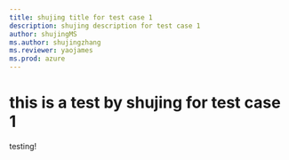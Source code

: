 ```yaml
---
title: shujing title for test case 1
description: shujing description for test case 1
author: shujingMS
ms.author: shujingzhang
ms.reviewer: yaojames
ms.prod: azure
---
```

# this is a test by shujing for test case 1

testing!
